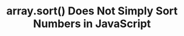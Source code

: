 ---
title: "array.sort() Does Not Simply Sort Numbers in JavaScript"
description: "Be careful when using React.useEffect() hook because it can generate infinite loops."
published: "2021-01-26T12:00Z"
modified: "2021-01-26T12:00Z"
thumbnail: "./images/cover-2.png"
slug: javascript-array-sort-numbers
tags: ['javascript', 'array', 'number', 'sort']
recommended: ['react-hooks-mistakes-to-avoid', 'react-useeffect-explanation']
type: post
---